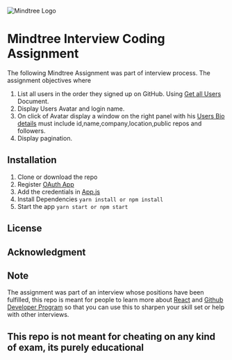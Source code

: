![Mindtree Logo](https://www.mindtree.com/sites/default/files/mindtree-welcome-to-possible-logo-new.svg)
# Mindtree Interview Coding Assignment

The following Mindtree Assignment was part of interview process. The assignment objectives where

1. List all users in the order they signed up on GitHub. Using [Get all Users](https://developer.github.com/v3/users/#get-all-users) Document.
2. Display Users Avatar and login name.
3. On click of Avatar display a window on the right panel with his [Users Bio details](https://developer.github.com/v3/users/#get-a-single-user) must include id,name,company,location,public repos and followers.
4. Display pagination.

## Installation
1. Clone or download the repo
2. Register [OAuth App](https://developer.github.com/apps/building-integrations/setting-up-and-registering-oauth-apps/registering-oauth-apps/)
3. Add the credentials in [App.js](src/App.js)
4. Install Dependencies `yarn install or npm install`
5. Start the app `yarn start or npm start`

## License

## Acknowledgment

## Note
The assignment was part of an interview whose positions have been fulfilled, this repo is meant for people to learn more about [React](https://reactjs.org/) and [Github Developer Program](https://developer.github.com/) so that you can use this to sharpen your skill set or help with other interviews. 

## **This repo is not meant for cheating on any kind of exam, its purely educational**